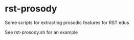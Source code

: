 # rst-prosody
Some scripts for extracting prosodic features for RST edus

See rst-prosody.sh for an example

